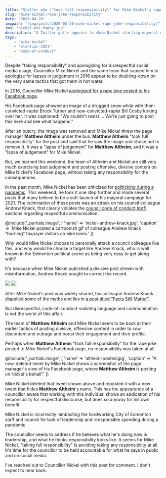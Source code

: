 ```yaml
---
title: "Staffer who \"took full responsibility\" for Mike Nickel's rape joke is still managing Mike Nickel's Facebook page"
slug: "mike-nickel-rape-joke-responsibility"
date: "2020-04-20"
imgpath: "/img/posts/2020-04-20-mike-nickel-rape-joke-responsibility/"
img: "nickel-not-funny.jpg"
description: "A Twitter gaffe appears to show Nickel starting mayoral campaign with high profile staffer, who he threw under the bus in 2016"
tags: 
    - "mike-nickel"
    - "election-2021"
    - "code-of-conduct"
---
```


Despite "taking responsibility" and apologizing for disrespectful social media usage, Councillor Mike Nickel and the same
team that caused him to apologize for lapses in judgement in 2016 appear to be doubling-down on the very same tactics that got them in hot water.

In 2016, Councillor Mike Nickel [apologized for a rape joke posted to his Facebook page](https://www.cbc.ca/news/canada/edmonton/rape-joke-on-facebook-leads-edmonton-group-to-shut-down-online-talk-show-1.3633234).

His Facebook page showed an image of a drugged snow white with then-convicted-rapist Brock Turner and now-convicted-rapist
Bill Cosby lurking over her. It was captioned: "We couldn't resist … We're just going to post this here and see what happens."

After an outcry, the image was removed and Mike Nickel threw the page manager **Matthew Altheim** under the bus. **Matthew Altheim**
"took full responsibility" for the post and said that he saw the image and chose not to remove it. It was a "lapse of judgement" for
**Matthew Altheim**, and it was a "lapse of judgement" for Mike Nickel.

But, we learned this weekend, the team of Altheim and Nickel are still very much exercising bad judgement and posting
offensive, divisive content on Mike Nickel's Facebook page, without taking any responsibility for the consequences.

In the past month, Mike Nickel has been criticized for [politicking during a pandemic](https://edmontonjournal.com/news/local-news/keith-gerein-why-is-mike-nickel-politicking-during-a-pandemic/).
This weekend, he took it one step further and made several posts that many believe to be a soft-launch of his mayoral campaign for 2021.
The culmination of these posts was an attack on his council colleague Andrew Knack, that clearly violates the [council code of conduct (pdf)](https://www.edmonton.ca/city_government/documents/Bylaws/C18483.pdf)
sections regarding respectful communication.

@include('_partials.image', [ 'name' => 'nickel-andrew-knack.jpg', 'caption' => 'Mike Nickel posted a cartoonish gif of colleague Andrew Knack "burning" taxpayer dollars on bike lanes.' ])

Why would Mike Nickel choose to personally attack a council colleague like this, and why would he choose a target like Andrew Knack,
who is well known in the Edmonton political scene as being very easy to get along with?

It's because when Mike Nickel published a divisive post strewn with misinformation, Andrew Knack sought to correct the record.

<div class="flex">
    <img src="/img/posts/2020-04-20-mike-nickel-rape-joke-responsibility/nickel-bike-lanes.jpg" style="max-width: 50%" />
    <img src="/img/posts/2020-04-20-mike-nickel-rape-joke-responsibility/nickel-bike-lanes-text.jpg" style="max-width: 50%" />
</div>

After Mike Nickel's post was widely shared, his colleague Andrew Knack dispelled some of the myths and lies in [a post titled "Facts Still Matter"](https://www.andrewknack.com/facts-still-matter/). 

But disrespectful, code-of-conduct-violating language and communication is not the worst of this affair.

The team of **Matthew Altheim** and Mike Nickel seem to be back at their earlier tactics of posting divisive, offensive content
in order to sow discontent and outrage and boost their engagement and their profile.

Perhaps when **Matthew Altheim** "took full responsibility" for the rape joke posted to Mike Nickel's Facebook page,
no responsibility was taken at all.

@include('_partials.image', [ 'name' => 'altheim-posted.jpg', 'caption' => "A now-deleted tweet by Mike Nickel shows a screenshot of the page manager's view of his Facebook page, where **Matthew Altheim** is posting on Nickel's behalf." ]) 

Mike Nickel deleted that tweet shown above and reposted it with a new tweet that hides **Matthew Altheim**'s name. This has the
appearance of a councillor aware that working with this individual shows an abdication of his responsibility for respectful
discourse, but does so anyway for his own benefit.

Mike Nickel is incorrectly lambasting the hardworking City of Edmonton staff and council for lack of leadership and irresponsible
spending during a pandemic.

The councillor needs to address if he believes what he's doing now is leadership, and what he thinks responsibility looks
like. It seems for Mike Nickel, "taking full responsibility" is avoiding taking any responsibility at all. It's time
for the councillor to be held accountable for what he says in public and on social media.

I've reached out to Councillor Nickel with this post for comment. I don't expect to hear back.




